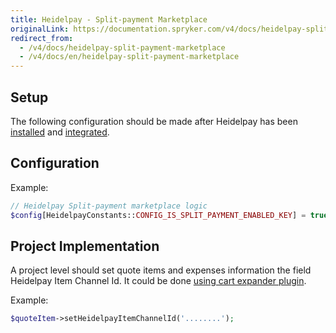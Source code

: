 ```yaml
---
title: Heidelpay - Split-payment Marketplace
originalLink: https://documentation.spryker.com/v4/docs/heidelpay-split-payment-marketplace
redirect_from:
  - /v4/docs/heidelpay-split-payment-marketplace
  - /v4/docs/en/heidelpay-split-payment-marketplace
---
```


## Setup

The following configuration should be made after Heidelpay has been [installed](/docs/scos/dev/technology-partners/202001.0/payment-partners/heidelpay/heidelpay-insta) and [integrated](/docs/scos/dev/technology-partners/202001.0/payment-partners/heidelpay/scos-integration/heidelpay-confi).

## Configuration

Example:
```php
// Heidelpay Split-payment marketplace logic
$config[HeidelpayConstants::CONFIG_IS_SPLIT_PAYMENT_ENABLED_KEY] = true;
```

## Project Implementation

A project level should set quote items and expenses information the field Heidelpay Item Channel Id. It could be done [using cart expander plugin](https://documentation.spryker.com/v4/docs/cart-functionality#cart-expanders).

Example:
```php
$quoteItem->setHeidelpayItemChannelId('........');
```
